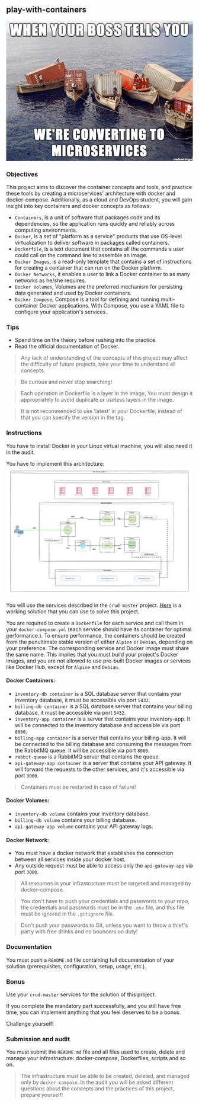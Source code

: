 ## play-with-containers

![Microservices](https://github.com/01-edu/public/raw/master/subjects/devops/play-with-containers/resources/Microservices.png)




### Objectives

This project aims to discover the container concepts and tools, and practice
these tools by creating a microservices' architecture with docker and
docker-compose. Additionally, as a cloud and DevOps student, you will gain
insight into key containers and docker concepts as follows:

- `Containers`, is a unit of software that packages code and its dependencies,
  so the application runs quickly and reliably across computing environments.
- `Docker`, is a set of "platform as a service" products that use OS-level
  virtualization to deliver software in packages called containers.
- `Dockerfile`, is a text document that contains all the commands a user could
  call on the command line to assemble an image.
- `Docker Images`, is a read-only template that contains a set of instructions
  for creating a container that can run on the Docker platform.
- `Docker Networks`, it enables a user to link a Docker container to as many
  networks as he/she requires.
- `Docker Volumes`, Volumes are the preferred mechanism for persisting data
  generated and used by Docker containers.
- `Docker Compose`, Compose is a tool for defining and running multi-container
  Docker applications. With Compose, you use a YAML file to configure your
  application's services.

### Tips

- Spend time on the theory before rushing into the practice.
- Read the official documentation of Docker.

> Any lack of understanding of the concepts of this project may affect the
> difficulty of future projects, take your time to understand all concepts.

> Be curious and never stop searching!

> Each operation in Dockerfile is a layer in the image, You must design it
> appropriately to avoid duplicate or useless layers in the image.

> It is not recommended to use 'latest' in your Dockerfile, instead of that
> you can specify the version in the tag.

### Instructions

You have to install Docker in your Linux virtual machine, you will also need it
in the audit.

You have to implement this architecture:
![architecture](https://github.com/01-edu/public/raw/master/subjects/devops/play-with-containers/resources/play-with-containers-py.png)

You will use the services described in the `crud-master` project.
[Here](https://github.com/01-edu/crud-master-py)
is a working solution that you can use to solve this project.

You are required to create a `Dockerfile` for each service and call them in
your `docker-compose.yml` (each service should have its container for optimal
performance.). To ensure performance, the containers should be created from the
penultimate stable version of either `Alpine` or `Debian`, depending on your
preference. The corresponding service and Docker image must share the same
name. This implies that you must build your project's Docker images, and you are
not allowed to use pre-built Docker images or services like Docker Hub, except
for `Alpine` and `Debian`.

#### Docker Containers:

- `inventory-db container` is a SQL database server that contains your
  inventory database, it must be accessible via port `5432`.
- `billing-db container` is a SQL database server that contains your
  billing database, it must be accessible via port `5432`.
- `inventory-app container` is a server that contains your
  inventory-app. It will be connected to the inventory database and accessible
  via port `8080`.
- `billing-app container` is a server that contains your billing-app.
  It will be connected to the billing database and consuming the messages from
  the RabbitMQ queue. It will be accessible via port `8080`.
- `rabbit-queue` is a RabbitMQ server that contains the queue.
- `api-gateway-app container` is a server that contains your
  API gateway. It will forward the requests to the other services, and it's
  accessible via port `3000`.

> Containers must be restarted in case of failure!

#### Docker Volumes:

- `inventory-db volume` contains your inventory database.
- `billing-db volume` contains your billing database.
- `api-gateway-app volume` contains your API gateway logs.

#### Docker Network:

- You must have a docker network that establishes the connection between all
  services inside your docker host.
- Any outside request must be able to access only the `api-gateway-app` via
  port `3000`.

> All resources in your infrastructure must be targeted and managed by
> docker-compose.

> You don't have to push your credentials and passwords to your repo, the
> credentials and passwords must be in the `.env` file, and this file must be
> ignored in the `.gitignore` file.

> Don't push your passwords to Git, unless you want to throw a thief's party
> with free drinks and no bouncers on duty!

### Documentation

You must push a `README.md` file containing full documentation of your solution
(prerequisites, configuration, setup, usage, etc.).

### Bonus

Use your `crud-master` services for the solution of this project.

If you complete the mandatory part successfully, and you still have free time,
you can implement anything that you feel deserves to be a bonus.

Challenge yourself!

### Submission and audit

You must submit the `README.md` file and all files used to create, delete and
manage your infrastructure: docker-compose, Dockerfiles, scripts and so on.

> The infrastructure must be able to be created, deleted, and managed only by
> `docker-compose`. In the audit you will be asked different questions about
> the concepts and the practices of this project, prepare yourself!